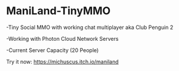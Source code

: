 # ManiLand-TinyMMO
-Tiny Social MMO with working chat multiplayer aka Club Penguin 2

-Working with Photon Cloud Network Servers 

-Current Server Capacity (20 People)

Try it now: https://michuscus.itch.io/maniland
